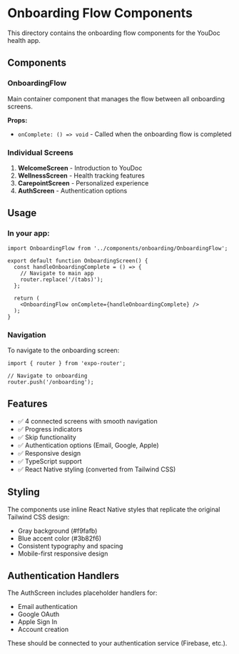 # Onboarding Flow Components

This directory contains the onboarding flow components for the YouDoc health app.

## Components

### OnboardingFlow
Main container component that manages the flow between all onboarding screens.

**Props:**
- `onComplete: () => void` - Called when the onboarding flow is completed

### Individual Screens

1. **WelcomeScreen** - Introduction to YouDoc
2. **WellnessScreen** - Health tracking features
3. **CarepointScreen** - Personalized experience
4. **AuthScreen** - Authentication options

## Usage

### In your app:

```tsx
import OnboardingFlow from '../components/onboarding/OnboardingFlow';

export default function OnboardingScreen() {
  const handleOnboardingComplete = () => {
    // Navigate to main app
    router.replace('/(tabs)');
  };

  return (
    <OnboardingFlow onComplete={handleOnboardingComplete} />
  );
}
```

### Navigation

To navigate to the onboarding screen:
```tsx
import { router } from 'expo-router';

// Navigate to onboarding
router.push('/onboarding');
```

## Features

- ✅ 4 connected screens with smooth navigation
- ✅ Progress indicators
- ✅ Skip functionality
- ✅ Authentication options (Email, Google, Apple)
- ✅ Responsive design
- ✅ TypeScript support
- ✅ React Native styling (converted from Tailwind CSS)

## Styling

The components use inline React Native styles that replicate the original Tailwind CSS design:
- Gray background (#f9fafb)
- Blue accent color (#3b82f6)
- Consistent typography and spacing
- Mobile-first responsive design

## Authentication Handlers

The AuthScreen includes placeholder handlers for:
- Email authentication
- Google OAuth
- Apple Sign In
- Account creation

These should be connected to your authentication service (Firebase, etc.).

